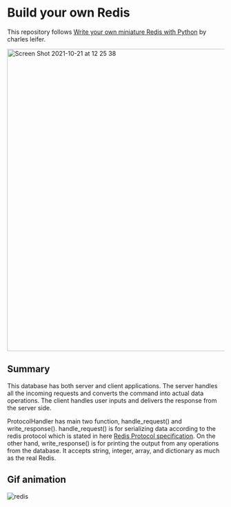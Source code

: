 # Build your own Redis
This repository follows [Write your own miniature Redis with Python](https://charlesleifer.com/blog/building-a-simple-redis-server-with-python/) by charles leifer.

<img width="700" alt="Screen Shot 2021-10-21 at 12 25 38" src="https://user-images.githubusercontent.com/33516104/138209904-96a330b6-ece1-4707-b717-95193f1f8616.png">

## Summary
This database has both server and client applications. The server handles all the incoming requests and converts the command into actual data operations. The client handles user inputs and delivers the response from the server side.

ProtocolHandler has main two function, handle_request() and write_response(). handle_request() is for serializing data according to the redis protocol which is stated in here [Redis Protocol specification](https://redis.io/topics/protocol). 
On the other hand, write_response() is for printing the output from any operations from the database. It accepts string, integer, array, and dictionary as much as the real Redis.


## Gif animation
![redis](https://user-images.githubusercontent.com/33516104/138208058-aae2231e-a715-461d-9937-9b2966fa2d34.gif)

